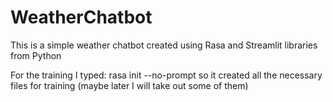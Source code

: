 # WeatherChatbot
This is a simple weather chatbot created using Rasa and Streamlit libraries from Python


For the training I typed: 
rasa init --no-prompt so it created all the necessary files for training (maybe later I will take out some of them)